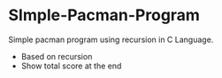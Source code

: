 # SImple-Pacman-Program
Simple pacman program using recursion in C Language.

- Based on recursion
- Show total score at the end

